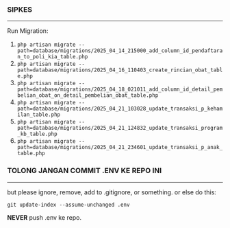 ### SIPKES
<hr>
Run Migration:

1. ```php artisan migrate --path=database/migrations/2025_04_14_215000_add_column_id_pendaftaran_to_poli_kia_table.php```
2. ```php artisan migrate --path=database/migrations/2025_04_16_110403_create_rincian_obat_table.php```
3. ```php artisan migrate --path=database/migrations/2025_04_18_021011_add_column_id_detail_pembelian_obat_on_detail_pembelian_obat_table.php```
4. ```php artisan migrate --path=database/migrations/2025_04_21_103028_update_transaksi_p_kehamilan_table.php```
5. ```php artisan migrate --path=database/migrations/2025_04_21_124832_update_transaksi_program_kb_table.php```
6. ```php artisan migrate --path=database/migrations/2025_04_21_234601_update_transaksi_p_anak_table.php```

### TOLONG JANGAN COMMIT .ENV KE REPO INI
<hr>
but please ignore, remove, add to .gitignore, or something. or else do this:

```git update-index --assume-unchanged .env```

<b>NEVER</b> push .env ke repo.

